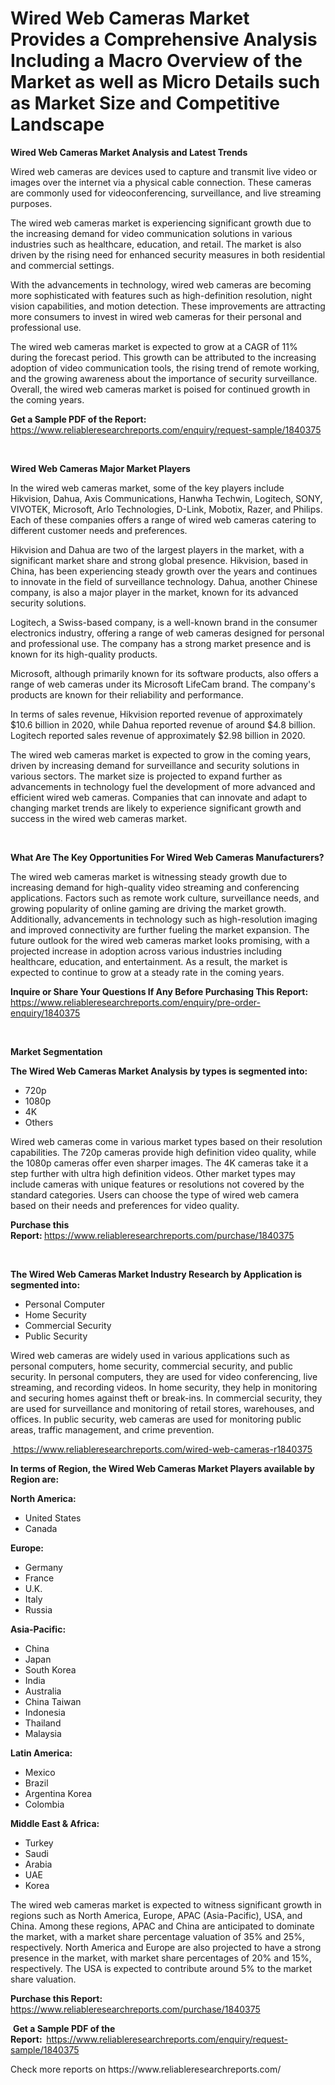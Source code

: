 <p><h1>Wired Web Cameras Market Provides a Comprehensive Analysis Including a Macro Overview of the Market as well as Micro Details such as Market Size and Competitive Landscape</h1></p><p><strong>Wired Web Cameras Market Analysis and Latest Trends</strong></p>
<p><p>Wired web cameras are devices used to capture and transmit live video or images over the internet via a physical cable connection. These cameras are commonly used for videoconferencing, surveillance, and live streaming purposes.</p><p>The wired web cameras market is experiencing significant growth due to the increasing demand for video communication solutions in various industries such as healthcare, education, and retail. The market is also driven by the rising need for enhanced security measures in both residential and commercial settings.</p><p>With the advancements in technology, wired web cameras are becoming more sophisticated with features such as high-definition resolution, night vision capabilities, and motion detection. These improvements are attracting more consumers to invest in wired web cameras for their personal and professional use.</p><p>The wired web cameras market is expected to grow at a CAGR of 11% during the forecast period. This growth can be attributed to the increasing adoption of video communication tools, the rising trend of remote working, and the growing awareness about the importance of security surveillance. Overall, the wired web cameras market is poised for continued growth in the coming years.</p></p>
<p><strong>Get a Sample PDF of the Report:&nbsp;</strong> <a href="https://www.reliableresearchreports.com/enquiry/request-sample/1840375">https://www.reliableresearchreports.com/enquiry/request-sample/1840375</a></p>
<p>&nbsp;</p>
<p><strong>Wired Web Cameras Major Market Players</strong></p>
<p><p>In the wired web cameras market, some of the key players include Hikvision, Dahua, Axis Communications, Hanwha Techwin, Logitech, SONY, VIVOTEK, Microsoft, Arlo Technologies, D-Link, Mobotix, Razer, and Philips. Each of these companies offers a range of wired web cameras catering to different customer needs and preferences.</p><p>Hikvision and Dahua are two of the largest players in the market, with a significant market share and strong global presence. Hikvision, based in China, has been experiencing steady growth over the years and continues to innovate in the field of surveillance technology. Dahua, another Chinese company, is also a major player in the market, known for its advanced security solutions.</p><p>Logitech, a Swiss-based company, is a well-known brand in the consumer electronics industry, offering a range of web cameras designed for personal and professional use. The company has a strong market presence and is known for its high-quality products.</p><p>Microsoft, although primarily known for its software products, also offers a range of web cameras under its Microsoft LifeCam brand. The company's products are known for their reliability and performance.</p><p>In terms of sales revenue, Hikvision reported revenue of approximately $10.6 billion in 2020, while Dahua reported revenue of around $4.8 billion. Logitech reported sales revenue of approximately $2.98 billion in 2020.</p><p>The wired web cameras market is expected to grow in the coming years, driven by increasing demand for surveillance and security solutions in various sectors. The market size is projected to expand further as advancements in technology fuel the development of more advanced and efficient wired web cameras. Companies that can innovate and adapt to changing market trends are likely to experience significant growth and success in the wired web cameras market.</p></p>
<p>&nbsp;</p>
<p><strong>What Are The Key Opportunities For Wired Web Cameras Manufacturers?</strong></p>
<p><p>The wired web cameras market is witnessing steady growth due to increasing demand for high-quality video streaming and conferencing applications. Factors such as remote work culture, surveillance needs, and growing popularity of online gaming are driving the market growth. Additionally, advancements in technology such as high-resolution imaging and improved connectivity are further fueling the market expansion. The future outlook for the wired web cameras market looks promising, with a projected increase in adoption across various industries including healthcare, education, and entertainment. As a result, the market is expected to continue to grow at a steady rate in the coming years.</p></p>
<p><strong>Inquire or Share Your Questions If Any Before Purchasing This Report:</strong> <a href="https://www.reliableresearchreports.com/enquiry/pre-order-enquiry/1840375">https://www.reliableresearchreports.com/enquiry/pre-order-enquiry/1840375</a></p>
<p>&nbsp;</p>
<p><strong>Market Segmentation</strong></p>
<p><strong>The Wired Web Cameras Market Analysis by types is segmented into:</strong></p>
<p><ul><li>720p</li><li>1080p</li><li>4K</li><li>Others</li></ul></p>
<p><p>Wired web cameras come in various market types based on their resolution capabilities. The 720p cameras provide high definition video quality, while the 1080p cameras offer even sharper images. The 4K cameras take it a step further with ultra high definition videos. Other market types may include cameras with unique features or resolutions not covered by the standard categories. Users can choose the type of wired web camera based on their needs and preferences for video quality.</p></p>
<p><strong>Purchase this Report:&nbsp;</strong><a href="https://www.reliableresearchreports.com/purchase/1840375">https://www.reliableresearchreports.com/purchase/1840375</a></p>
<p>&nbsp;</p>
<p><strong>The Wired Web Cameras Market Industry Research by Application is segmented into:</strong></p>
<p><ul><li>Personal Computer</li><li>Home Security</li><li>Commercial Security</li><li>Public Security</li></ul></p>
<p><p>Wired web cameras are widely used in various applications such as personal computers, home security, commercial security, and public security. In personal computers, they are used for video conferencing, live streaming, and recording videos. In home security, they help in monitoring and securing homes against theft or break-ins. In commercial security, they are used for surveillance and monitoring of retail stores, warehouses, and offices. In public security, web cameras are used for monitoring public areas, traffic management, and crime prevention.</p></p>
<p><a href="https://www.reliableresearchreports.com/wired-web-cameras-r1840375">&nbsp;https://www.reliableresearchreports.com/wired-web-cameras-r1840375</a></p>
<p><strong>In terms of Region, the Wired Web Cameras Market Players available by Region are:</strong></p>
<p>
    <p> <strong> North America: </strong>
        <ul>
            <li>United States</li>
            <li>Canada</li>
        </ul>
        </p> 
    <p> <strong> Europe: </strong>
        <ul>
            <li>Germany</li>
            <li>France</li>
            <li>U.K.</li>
            <li>Italy</li>
            <li>Russia</li>
        </ul>
        </p> 
    <p> <strong> Asia-Pacific: </strong>
        <ul>
            <li>China</li>
            <li>Japan</li>
            <li>South Korea</li>
            <li>India</li>
            <li>Australia</li>
            <li>China Taiwan</li>
            <li>Indonesia</li>
            <li>Thailand</li>
            <li>Malaysia</li>
        </ul>
        </p> 
    <p> <strong> Latin America: </strong>
        <ul>
            <li>Mexico</li>
            <li>Brazil</li>
            <li>Argentina Korea</li>
            <li>Colombia</li>
        </ul>
        </p> 
    <p> <strong> Middle East & Africa: </strong>
        <ul>
            <li>Turkey</li>
            <li>Saudi</li>
            <li>Arabia</li>
            <li>UAE</li>
            <li>Korea</li>
        </ul>
    </p>
    </p>
<p><p>The wired web cameras market is expected to witness significant growth in regions such as North America, Europe, APAC (Asia-Pacific), USA, and China. Among these regions, APAC and China are anticipated to dominate the market, with a market share percentage valuation of 35% and 25%, respectively. North America and Europe are also projected to have a strong presence in the market, with market share percentages of 20% and 15%, respectively. The USA is expected to contribute around 5% to the market share valuation.</p></p>
<p><strong>Purchase this Report: </strong><a href="https://www.reliableresearchreports.com/purchase/1840375">https://www.reliableresearchreports.com/purchase/1840375</a></p>
<p>&nbsp;<strong>Get a Sample PDF of the Report:&nbsp;&nbsp;</strong><a href="https://www.reliableresearchreports.com/enquiry/request-sample/1840375">https://www.reliableresearchreports.com/enquiry/request-sample/1840375</a></p>
<p><strong></strong></p>
<p>Check more reports on https://www.reliableresearchreports.com/</p>